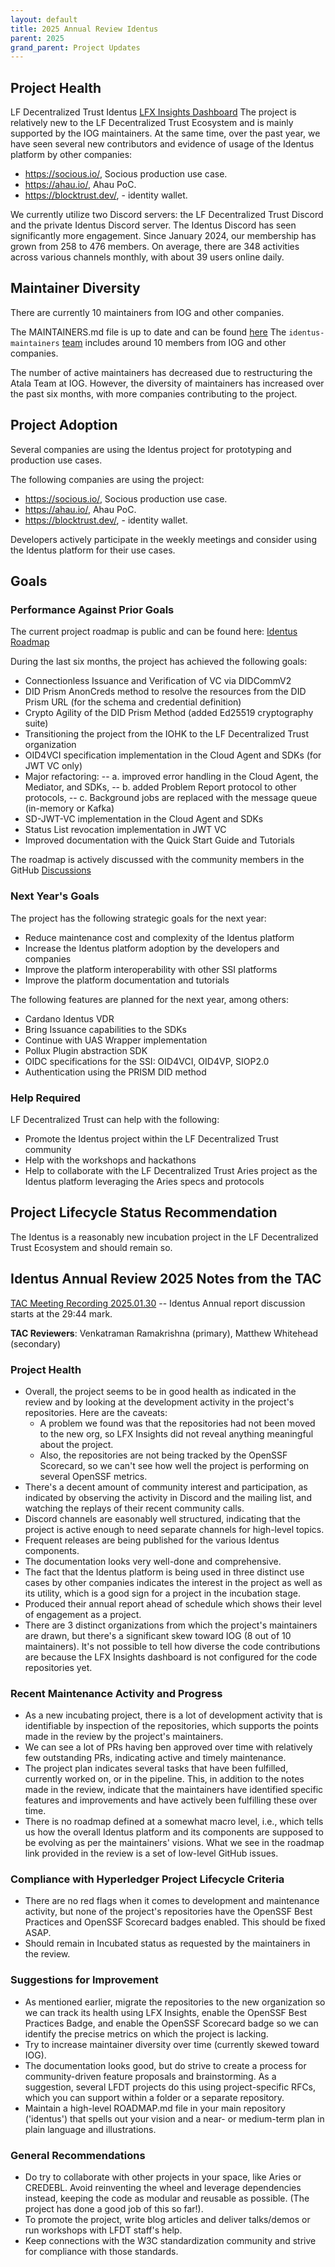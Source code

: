 ```yaml
---
layout: default
title: 2025 Annual Review Identus
parent: 2025
grand_parent: Project Updates
---
```


## Project Health

LF Decentralized Trust Identus [LFX Insights Dashboard](https://insights.lfx.linuxfoundation.org/foundation/lf-decentralized-trust/reports/contributors?project=identus&bestPractice=false&dateFilters=Last%20Year&dateRange=2024-01-01%20to%202024-12-31&compare=PP&granularity=month&hideBots=true&repository=all)
The project is relatively new to the LF Decentralized Trust Ecosystem and is mainly supported by the IOG maintainers.
At the same time, over the past year, we have seen several new contributors and evidence of usage of the Identus platform by other companies: 
- https://socious.io/, Socious production use case.
- https://ahau.io/, Ahau PoC.
- https://blocktrust.dev/, - identity wallet.

We currently utilize two Discord servers: the LF Decentralized Trust Discord and the private Identus Discord server. 
The Identus Discord has seen significantly more engagement. 
Since January 2024, our membership has grown from 258 to 476 members. 
On average, there are 348 activities across various channels monthly, with about 39 users online daily.

## Maintainer Diversity

There are currently 10 maintainers from IOG and other companies. 

The MAINTAINERS.md file is up to date and can be found [here](https://github.com/hyperledger/identus/blob/main/MAINTAINERS.md)
The `identus-maintainers` [team](https://github.com/hyperledger/governance/blob/main/access-control.yaml#L625-L655) includes around 10 members from IOG and other companies.

The number of active maintainers has decreased due to restructuring the Atala Team at IOG. 
However, the diversity of maintainers has increased over the past six months, with more companies contributing to the project.

## Project Adoption

Several companies are using the Identus project for prototyping and production use cases.

The following companies are using the project:
- https://socious.io/, Socious production use case.
- https://ahau.io/, Ahau PoC.
- https://blocktrust.dev/, - identity wallet.

Developers actively participate in the weekly meetings and consider using the Identus platform for their use cases.

## Goals

### Performance Against Prior Goals

The current project roadmap is public and can be found here: [Identus Roadmap](https://github.com/orgs/hyperledger/projects/48)  

During the last six months, the project has achieved the following goals:
- Connectionless Issuance and Verification of VC via DIDCommV2
- DID Prism AnonCreds method to resolve the resources from the DID Prism URL (for the schema and credential definition)
- Crypto Agility of the DID Prism Method (added Ed25519 cryptography suite)
- Transitioning the project from the IOHK to the LF Decentralized Trust organization
- OID4VCI specification implementation in the Cloud Agent and SDKs (for JWT VC only)
- Major refactoring:
-- a. improved error handling in the Cloud Agent, the Mediator, and SDKs,
-- b. added Problem Report protocol to other protocols,
-- c. Background jobs are replaced with the message queue (in-memory or Kafka)
- SD-JWT-VC implementation in the Cloud Agent and SDKs
- Status List revocation implementation in JWT VC
- Improved documentation with the Quick Start Guide and Tutorials

The roadmap is actively discussed with the community members in the GitHub [Discussions](https://github.com/hyperledger/identus/discussions)

### Next Year's Goals

The project has the following strategic goals for the next year:
- Reduce maintenance cost and complexity of the Identus platform
- Increase the Identus platform adoption by the developers and companies
- Improve the platform interoperability with other SSI platforms
- Improve the platform documentation and tutorials

The following features are planned for the next year, among others:
- Cardano Identus VDR
- Bring Issuance capabilities to the SDKs
- Continue with UAS Wrapper implementation
- Pollux Plugin abstraction SDK
- OIDC specifications for the SSI: OID4VCI, OID4VP, SIOP2.0
- Authentication using the PRISM DID method

### Help Required

LF Decentralized Trust can help with the following:
- Promote the Identus project within the LF Decentralized Trust community
- Help with the workshops and hackathons
- Help to collaborate with the LF Decentralized Trust Aries project as the Identus platform leveraging the Aries specs and protocols


## Project Lifecycle Status Recommendation

The Identus is a reasonably new incubation project in the LF Decentralized Trust Ecosystem and should remain so.


## Identus Annual Review 2025 Notes from the TAC

[TAC Meeting Recording 2025.01.30](https://zoom.us/rec/play/HBFR6uCLwhy7qUxqHGAhLGjvBbgZSklBtGzVnB7js1EIZDvqqJUq3FIY4wM36zCWm6RIREsHwi7dNd-D.L53jN2jLjtRD7WUL?canPlayFromShare=true&from=share_recording_detail&continueMode=true&componentName=rec-play&originRequestUrl=https%3A%2F%2Fzoom.us%2Frec%2Fshare%2Fw3bujVyRZRw8UDKGjc5Y-JRF1MVzhBNNt0u0BTdtyWdVbjU56jGk1snGiNjyTq1D.5MKrIQkwxw3H-Bd1) -- Identus Annual report discussion starts at the 29:44 mark.

__TAC Reviewers__: Venkatraman Ramakrishna (primary), Matthew Whitehead (secondary)

### Project Health

- Overall, the project seems to be in good health as indicated in the review and by looking at the development activity in the project's repositories. Here are the caveats:
  * A problem we found was that the repositories had not been moved to the new org, so LFX Insights did not reveal anything meaningful about the project.
  * Also, the repositories are not being tracked by the OpenSSF Scorecard, so we can't see how well the project is performing on several OpenSSF metrics.
- There's a decent amount of community interest and participation, as indicated by observing the activity in Discord and the mailing list, and watching the replays of their recent community calls.
- Discord channels are easonably well structured, indicating that the project is active enough to need separate channels for high-level topics.
- Frequent releases are being published for the various Identus components.
- The documentation looks very well-done and comprehensive.
- The fact that the Identus platform is being used in three distinct use cases by other companies indicates the interest in the project as well as its utility, which is a good sign for a project in the incubation stage.
- Produced their annual report ahead of schedule which shows their level of engagement as a project.
- There are 3 distinct organizations from which the project's maintainers are drawn, but there's a significant skew toward IOG (8 out of 10 maintainers). It's not possible to tell how diverse the code contributions are because the LFX Insights dashboard is not configured for the code repositories yet.

### Recent Maintenance Activity and Progress

- As a new incubating project, there is a lot of development activity that is identifiable by inspection of the repositories, which supports the points made in the review by the project's maintainers.
- We can see a lot of PRs having ben approved over time with relatively few outstanding PRs, indicating active and timely maintenance.
- The project plan indicates several tasks that have been fulfilled, currently worked on, or in the pipeline. This, in addition to the notes made in the review, indicate that the maintainers have identified specific features and improvements and have actively been fulfilling these over time.
- There is no roadmap defined at a somewhat macro level, i.e., which tells us how the overall Identus platform and its components are supposed to be evolving as per the maintainers' visions. What we see in the roadmap link provided in the review is a set of low-level GitHub issues.

### Compliance with Hyperledger Project Lifecycle Criteria

- There are no red flags when it comes to development and maintenance activity, but none of the project's repositories have the OpenSSF Best Practices and OpenSSF Scorecard badges enabled. This should be fixed ASAP.
- Should remain in Incubated status as requested by the maintainers in the review.

### Suggestions for Improvement

- As mentioned earlier, migrate the repositories to the new organization so we can track its health using LFX Insights, enable the OpenSSF Best Practices Badge, and enable the OpenSSF Scorecard badge so we can identify the precise metrics on which the project is lacking.
- Try to increase maintainer diversity over time (currently skewed toward IOG).
- The documentation looks good, but do strive to create a process for community-driven feature proposals and brainstorming. As a suggestion, several LFDT projects do this using project-specific RFCs, which you can support within a folder or a separate repository.
- Maintain a high-level ROADMAP.md file in your main repository ('identus') that spells out your vision and a near- or medium-term plan in plain language and illustrations.

### General Recommendations

- Do try to collaborate with other projects in your space, like Aries or CREDEBL. Avoid reinventing the wheel and leverage dependencies instead, keeping the code as modular and reusable as possible. (The project has done a good job of this so far!).
- To promote the project, write blog articles and deliver talks/demos or run workshops with LFDT staff's help.
- Keep connections with the W3C standardization community and strive for compliance with those standards.
